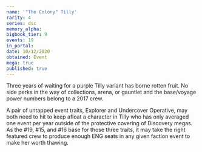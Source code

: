 ```yaml
---
name: '"The Colony" Tilly'
rarity: 4
series: dsc
memory_alpha:
bigbook_tier: 9
events: 19
in_portal:
date: 10/12/2020
obtained: Event
mega: true
published: true
---
```


Three years of waiting for a purple Tilly variant has borne rotten fruit. No side perks in the way of collections, arena, or gauntlet and the base/voyage power numbers belong to a 2017 crew.

A pair of untapped event traits, Explorer and Undercover Operative, may both need to hit to keep afloat a character in Tilly who has only averaged one event per year outside of the protective covering of Discovery megas. As the #19, #15, and #16 base for those three traits, it may take the right featured crew to produce enough ENG seats in any given faction event to make her worth thawing.
